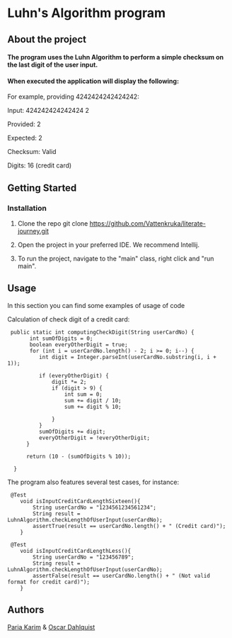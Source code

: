 # Luhn's Algorithm program

## About the project
 #### The program uses the Luhn Algorithm to perform a simple checksum on the last digit of the user input.
 #### When executed the application will display the following: 
 
For example, providing 4242424242424242:

Input: 424242424242424 2

Provided: 2

Expected: 2


Checksum: Valid

Digits: 16 (credit card)

## Getting Started

### Installation
1. Clone the repo
git clone https://github.com/Vattenkruka/literate-journey.git

2. Open the project in your preferred IDE. We recommend Intellij.

3. To run the project, navigate to the "main" class, right click and "run main".

## Usage
In this section you can find some examples of usage of code
 
 Calculation of check digit of a credit card:
  ```
   public static int computingCheckDigit(String userCardNo) {
         int sumOfDigits = 0;
         boolean everyOtherDigit = true;
         for (int i = userCardNo.length() - 2; i >= 0; i--) {
            int digit = Integer.parseInt(userCardNo.substring(i, i + 1));

            if (everyOtherDigit) {
                digit *= 2;
                if (digit > 9) {
                    int sum = 0;
                    sum += digit / 10;
                    sum += digit % 10;

                }
            }
            sumOfDigits += digit;
            everyOtherDigit = !everyOtherDigit;
        }

        return (10 - (sumOfDigits % 10));

    }
  ```
  
The program also features several test cases, for instance:
```
 @Test
    void isInputCreditCardLengthSixteen(){
        String userCardNo = "1234561234561234";
        String result = LuhnAlgorithm.checkLengthOfUserInput(userCardNo);
        assertTrue(result == userCardNo.length() + " (Credit card)");
    }
```
```
 @Test
    void isInputCreditCardLengthLess(){
        String userCardNo = "123456789";
        String result = LuhnAlgorithm.checkLengthOfUserInput(userCardNo);
        assertFalse(result == userCardNo.length() + " (Not valid format for credit card)");
    }
```
## Authors
[Paria Karim](https://github.com/lillap) & [Oscar Dahlquist](https://github.com/Vattenkruka)
